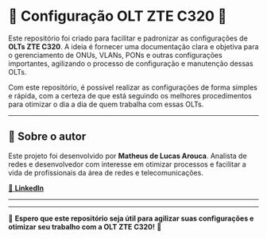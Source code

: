 # 🚀 **Configuração OLT ZTE C320** 📡

Este repositório foi criado para facilitar e padronizar as configurações de **OLTs ZTE C320**. A ideia é fornecer uma documentação clara e objetiva para o gerenciamento de ONUs, VLANs, PONs e outras configurações importantes, agilizando o processo de configuração e manutenção dessas OLTs.

Com este repositório, é possível realizar as configurações de forma simples e rápida, com a certeza de que está seguindo os melhores procedimentos para otimizar o dia a dia de quem trabalha com essas OLTs.

---

## 💼 **Sobre o autor**

Este projeto foi desenvolvido por **Matheus de Lucas Arouca**. Analista de redes e desenvolvedor com interesse em otimizar processos e facilitar a vida de profissionais da área de redes e telecomunicações.

[📎 **LinkedIn**](https://www.linkedin.com/in/delucas027)

---
---

🔧 **Espero que este repositório seja útil para agilizar suas configurações e otimizar seu trabalho com a OLT ZTE C320!** 🚀

